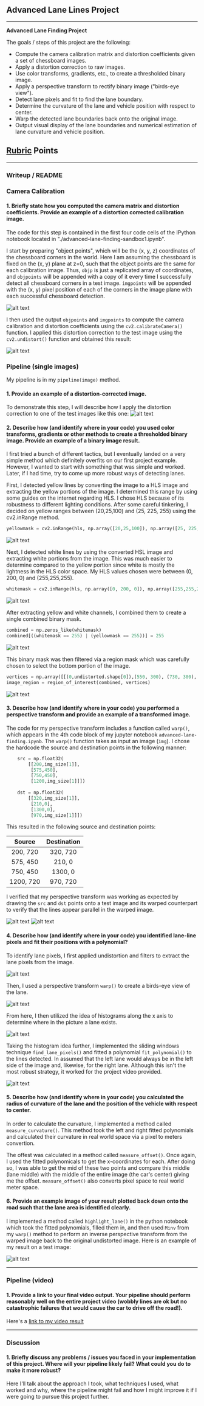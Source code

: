 ## Advanced Lane Lines Project

---

**Advanced Lane Finding Project**

The goals / steps of this project are the following:

* Compute the camera calibration matrix and distortion coefficients given a set of chessboard images.
* Apply a distortion correction to raw images.
* Use color transforms, gradients, etc., to create a thresholded binary image.
* Apply a perspective transform to rectify binary image ("birds-eye view").
* Detect lane pixels and fit to find the lane boundary.
* Determine the curvature of the lane and vehicle position with respect to center.
* Warp the detected lane boundaries back onto the original image.
* Output visual display of the lane boundaries and numerical estimation of lane curvature and vehicle position.

[//]: # (Image References)

[image1]: ./examples/camera_calibration.png "Camera Calibration"
[image2]: ./examples/undistorted1.png "Undistorted"
[image3]: ./examples/undistorted2.png "Undistorted"
[image4]: ./examples/yellow_mask.png "Yellow Mask"
[image5]: ./examples/white_mask.png "White Mask"
[image6]: ./examples/combined_mask.png "Combined Mask"
[image7]: ./examples/combined_region_mask.png "Combined Mask with Region Mask"
[image8]: ./examples/warped1.png "Warp Calibration 1"
[image9]: ./examples/warped2.png "Warp Calibration 2"
[image10]: ./examples/warped_mask.png "Warped Mask"
[image11]: ./examples/histogram.png "Histogram"
[image12]: ./examples/sliding_windows.png "Sliding Windows"
[image13]: ./examples/highlighted_lane.png "Highlighted Lane"
[image14]: ./examples/calibration2.png "Camera Calibration"
[video1]: ./test_video_output/project_video_output_pipeline1.mp4 "Video"

## [Rubric](https://review.udacity.com/#!/rubrics/571/view) Points

---

### Writeup / README

### Camera Calibration

#### 1. Briefly state how you computed the camera matrix and distortion coefficients. Provide an example of a distortion corrected calibration image.

The code for this step is contained in the first four code cells of the IPython notebook located in "./advanced-lane-finding-sandbox1.ipynb".

I start by preparing "object points", which will be the (x, y, z) coordinates of the chessboard corners in the world. Here I am assuming the chessboard is fixed on the (x, y) plane at z=0, such that the object points are the same for each calibration image.  Thus, `objp` is just a replicated array of coordinates, and `objpoints` will be appended with a copy of it every time I successfully detect all chessboard corners in a test image.  `imgpoints` will be appended with the (x, y) pixel position of each of the corners in the image plane with each successful chessboard detection.  

![alt text][image1]

I then used the output `objpoints` and `imgpoints` to compute the camera calibration and distortion coefficients using the `cv2.calibrateCamera()` function.  I applied this distortion correction to the test image using the `cv2.undistort()` function and obtained this result: 

![alt text][image14]

### Pipeline (single images)

My pipeline is in my `pipeline(image)` method.

#### 1. Provide an example of a distortion-corrected image.

To demonstrate this step, I will describe how I apply the distortion correction to one of the test images like this one:
![alt text][image3]

#### 2. Describe how (and identify where in your code) you used color transforms, gradients or other methods to create a thresholded binary image.  Provide an example of a binary image result.

I first tried a bunch of different tactics, but I eventually landed on a very simple method which definitely overfits on our first project example.  However, I wanted to start with something that was simple and worked.  Later, if I had time, try to come up more robust ways of detecting lanes.

First, I detected yellow lines by converting the image to a HLS image and extracting the yellow portions of the image.  I determined this range by using some guides on the internet regarding HLS.  I chose HLS because of its robustness to different lighting conditions.  After some careful tinkering, I decided on yellow ranges between (20,25,100) and (25, 225, 255) using the cv2.inRange method.

```python
yellowmask = cv2.inRange(hls, np.array([20,25,100]), np.array([25, 225, 255]))
```

![alt text][image4]

Next, I detected white lines by using the converted HSL image and extracting white portions from the image.  This was much easier to determine compared to the yellow portion since white is mostly the lightness in the HLS color space.  My HLS values chosen were between (0, 200, 0) and (255,255,255).

```python
whitemask = cv2.inRange(hls, np.array([0, 200, 0]), np.array([255,255,255]))
```

![alt text][image5]

After extracting yellow and white channels, I combined them to create a single combined binary mask.

```python
combined = np.zeros_like(whitemask)
combined[((whitemask == 255) | (yellowmask == 255))] = 255
```
 
![alt text][image6]

This binary mask was then filtered via a region mask which was carefully chosen to select the bottom portion of the image.

```python
vertices = np.array([[(0,undistorted.shape[0]),(550, 300), (730, 300), (undistorted.shape[1],undistorted.shape[0])]], dtype=np.int32)
image_region = region_of_interest(combined, vertices)
```

![alt text][image7]

#### 3. Describe how (and identify where in your code) you performed a perspective transform and provide an example of a transformed image.

The code for my perspective transform includes a function called `warp()`, which appears in the 4th code block of my jupyter notebook `advanced-lane-finding.ipynb`.  The `warp()` function takes as input an image (`img`).  I chose the hardcode the source and destination points in the following manner:

```python
    src = np.float32(
        [[200,img_size[1]],
         [575,450],
         [750,450],
         [1200,img_size[1]]])
    
    dst = np.float32(
        [[320,img_size[1]],
         [210,0],
         [1300,0],
         [970,img_size[1]]])
```

This resulted in the following source and destination points:

| Source        | Destination   | 
|:-------------:|:-------------:| 
| 200, 720      | 320, 720        | 
| 575, 450      | 210, 0      |
| 750, 450     | 1300, 0      |
| 1200, 720      | 970, 720        |

I verified that my perspective transform was working as expected by drawing the `src` and `dst` points onto a test image and its warped counterpart to verify that the lines appear parallel in the warped image.

![alt text][image8]
![alt text][image9]

#### 4. Describe how (and identify where in your code) you identified lane-line pixels and fit their positions with a polynomial?

To identify lane pixels, I first applied undistortion and filters to extract the lane pixels from the image.

![alt text][image7]

Then, I used a perspective transform `warp()` to create a birds-eye view of the lane.

![alt text][image10]

From here, I then utilized the idea of histograms along the x axis to determine where in the picture a lane exists.

![alt text][image11]

Taking the histogram idea further, I implemented the sliding windows technique `find_lane_pixels()` and fitted a polynomial `fit_polynomial()` to the lines detected.  In assumed that the left lane would always be in the left side of the image and, likewise, for the right lane.  Although this isn't the most robust strategy, it worked for the project video provided.

![alt text][image12]

#### 5. Describe how (and identify where in your code) you calculated the radius of curvature of the lane and the position of the vehicle with respect to center.

In order to calculate the curvature, I implemented a method called `measure_curvature()`.  This method took the left and right fitted polynomials and calculated their curvature in real world space via a pixel to meters convertion.

The offest was calculated in a method called `measure_offset()`.  Once again, I used the fitted polynomicals to get the x-coordinates for each.  After doing so, I was able to get the mid of these two points and compare this middle (lane middle) with the middle of the entire image (the car's center) giving me the offset.  `measure_offset()` also converts pixel space to real world meter space.

#### 6. Provide an example image of your result plotted back down onto the road such that the lane area is identified clearly.

I implemented a method called `highlight_lane()` in the python notebook which took the fitted polynomials, filled them in, and then used `Minv` from my `warp()` method to perform an inverse perspective transform from the warped image back to the original undistorted image.  Here is an example of my result on a test image:

![alt text][image13]

---

### Pipeline (video)

#### 1. Provide a link to your final video output.  Your pipeline should perform reasonably well on the entire project video (wobbly lines are ok but no catastrophic failures that would cause the car to drive off the road!).

Here's a [link to my video result](./project_video.mp4)

---

### Discussion

#### 1. Briefly discuss any problems / issues you faced in your implementation of this project.  Where will your pipeline likely fail?  What could you do to make it more robust?

Here I'll talk about the approach I took, what techniques I used, what worked and why, where the pipeline might fail and how I might improve it if I were going to pursue this project further.  
